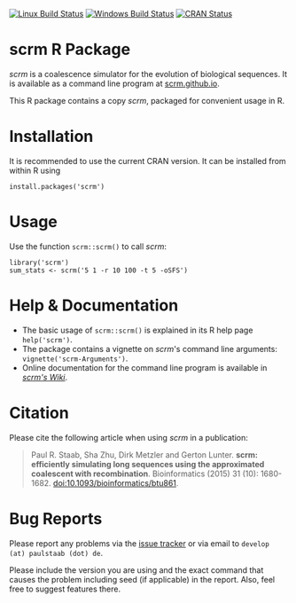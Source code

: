 [![Linux Build Status](https://travis-ci.org/scrm/scrm-r.svg?branch=master)](https://travis-ci.org/scrm/scrm-r)
[![Windows Build Status](https://ci.appveyor.com/api/projects/status/octt2w69byiq198s/branch/master?svg=true)](https://ci.appveyor.com/project/paulstaab/scrm-r/branch/master)
[![CRAN Status](http://www.r-pkg.org/badges/version/scrm)](https://cran.r-project.org/package=scrm)


scrm R Package
=======================

_scrm_ is a coalescence simulator for the evolution 
of biological sequences. It is available as a command line program at
[scrm.github.io](https://scrm.github.io).

This R package contains a copy _scrm_, packaged for convenient usage in R.


Installation
======================

It is recommended to use the current CRAN version. It can be installed
from within R using

```
install.packages('scrm')
```


Usage
======================
Use the function `scrm::scrm()` to call _scrm_:
```
library('scrm')
sum_stats <- scrm('5 1 -r 10 100 -t 5 -oSFS')
```


Help & Documentation
======================
- The basic usage of `scrm::scrm()` is explained in its R help page `help('scrm')`.
- The package contains a vignette on _scrm_'s command line arguments: `vignette('scrm-Arguments')`.
- Online documentation for the command line program is available in 
  [_scrm's Wiki_](https://github.com/paulstaab/scrm/wiki).


Citation
======================
Please cite the following article when using _scrm_ in a publication:

> Paul R. Staab, Sha Zhu, Dirk Metzler and Gerton Lunter.
> **scrm: efficiently simulating long sequences using the approximated coalescent
> with recombination**. 
> Bioinformatics (2015) 31 (10): 1680-1682.
> [doi:10.1093/bioinformatics/btu861](http://bioinformatics.oxfordjournals.org/content/31/10/1680).


Bug Reports
=======================
Please report any problems via the [issue tracker](https://github.com/scrm/scrm-r/issues)
or via email to `develop (at) paulstaab (dot) de`.

Please include the version you are using and the exact command that 
causes the problem including seed (if applicable) in the report.
Also, feel free to suggest features there.

